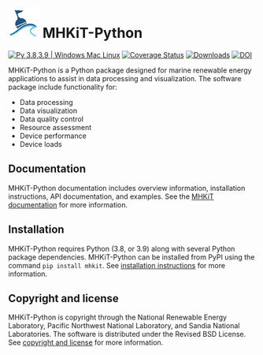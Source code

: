 ![](figures/logo.png) MHKiT-Python
=====================================

[![Py 3.8,3.9 | Windows Mac Linux](https://github.com/MHKiT-Software/MHKiT-Python/actions/workflows/main.yml/badge.svg)](https://github.com/MHKiT-Software/MHKiT-Python/actions/workflows/main.yml)
[![Coverage Status](https://coveralls.io/repos/github/MHKiT-Software/MHKiT-Python/badge.svg?branch=master)](https://coveralls.io/github/MHKiT-Software/MHKiT-Python?branch=master)
[![Downloads](https://pepy.tech/badge/mhkit)](https://pepy.tech/project/mhkit)
[![DOI](https://zenodo.org/badge/DOI/10.5281/zenodo.3924683.svg)](https://doi.org/10.5281/zenodo.3924683)


MHKiT-Python is a Python package designed for marine renewable energy applications to assist in 
data processing and visualization.  The software package include functionality for:

* Data processing
* Data visualization
* Data quality control
* Resource assessment
* Device performance
* Device loads

Documentation
------------------
MHKiT-Python documentation includes overview information, installation instructions, API documentation, and examples.
See the [MHKiT documentation](https://mhkit-software.github.io/MHKiT) for more information.

Installation
------------------------
MHKiT-Python requires Python (3.8, or 3.9) along with several Python 
package dependencies.  MHKiT-Python can be installed from PyPI using the command ``pip install mhkit``.
See [installation instructions](https://mhkit-software.github.io/MHKiT/installation.html) for more information.

Copyright and license
------------------------
MHKiT-Python is copyright through the National Renewable Energy Laboratory, 
Pacific Northwest National Laboratory, and Sandia National Laboratories. 
The software is distributed under the Revised BSD License.
See [copyright and license](LICENSE.md) for more information.
